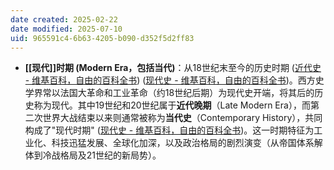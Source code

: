 ```yaml
---
date created: 2025-02-22
date modified: 2025-07-10
uid: 965591c4-6b63-4205-b090-d352f5d2ff83
---
```

- **[[现代]]时期 (Modern Era，包括当代)**：从18世纪末至今的历史时期 ([近代史 - 维基百科，自由的百科全书](https://zh.wikipedia.org/zh-hans/%E8%BF%91%E4%BB%A3%E5%8F%B2#:~:text=%E8%BF%91%E4%BB%A3%EF%BC%8C%E6%8C%87%E6%8E%A5%E8%BF%91%E5%BD%93%E4%BB%8A%E7%9A%84%E4%B8%80%E4%B8%AA%E5%8E%86%E5%8F%B2%E6%97%B6%E4%BB%A3%EF%BC%8C%E5%AF%B9%E5%BA%94%E5%88%B0%E8%8B%B1%E8%AF%AD%EF%BC%9AModern%EF%BC%8C%E4%B8%BA%E6%AC%A7%E6%B4%B2%E5%8E%86%E5%8F%B2%E5%AD%A6%E7%95%8C%E5%B8%B8%E8%A7%81%E7%9A%84%E4%B8%89%E9%98%B6%E6%AE%B5%EF%BC%88%E5%8F%A4%E4%BB%A3%EF%BC%8C%E4%B8%AD%E4%B8%96%E7%BA%AA%EF%BC%8C%E8%BF%91%E4%BB%A3%EF%BC%89%E5%88%86%E6%9C%9F%E6%B3%95%E4%B8%AD%E7%9A%84%E4%B8%80%E6%AE%B5%E6%97%B6%E6%9C%9F)) ([现代史 - 维基百科，自由的百科全书](https://zh.wikipedia.org/zh-hans/%E7%8F%BE%E4%BB%A3%E5%8F%B2#:~:text=era%EF%BC%89%E8%BF%99%E4%B8%AA%E5%8E%86%E5%8F%B2%E6%97%B6%E6%9C%9F%E7%9A%84%E5%8E%86%E5%8F%B2%E3%80%82%E5%9C%A8%E8%A5%BF%E6%96%B9%EF%BC%8C%E7%8E%B0%E4%BB%A3%E6%99%AE%E9%81%8D%E8%A2%AB%E5%AE%9A%E4%B9%89%E4%B8%BA%E4%B8%AD%E4%B8%96%E7%BA%AA%E4%B9%8B%E5%90%8E%E7%9A%84%E5%8E%86%E5%8F%B2%E6%97%B6%E6%9C%9F%EF%BC%8C%E7%BA%A6%E5%A7%8B%E4%BA%8E16%E4%B8%96%E7%BA%AA%E3%80%82%E7%94%B1%E6%AD%A4%EF%BC%8C%E7%8E%B0%E4%BB%A3%E8%A2%AB%E8%BF%9B%E4%B8%80%E6%AD%A5%E5%8C%BA%E5%88%86%E4%B8%BA%E6%97%A9%E6%9C%9F%E8%BF%91%E4%BB%A3%EF%BC%88Early%20modern%EF%BC%89%E4%B8%8E%E6%99%9A%E6%9C%9F%E8%BF%91%E4%BB%A3%EF%BC%88Late%20modern%EF%BC%89%E4%B8%8E%E5%BD%93%E4%BB%A3))。西方史学界常以法国大革命和工业革命（约18世纪后期）为现代史开端，将其后的历史称为现代。其中19世纪和20世纪属于**近代晚期**（Late Modern Era），而第二次世界大战结束以来则通常被称为**当代史**（Contemporary History），共同构成了"现代时期" ([现代史 - 维基百科，自由的百科全书](https://zh.wikipedia.org/zh-hans/%E7%8F%BE%E4%BB%A3%E5%8F%B2#:~:text=era%EF%BC%89%E8%BF%99%E4%B8%AA%E5%8E%86%E5%8F%B2%E6%97%B6%E6%9C%9F%E7%9A%84%E5%8E%86%E5%8F%B2%E3%80%82%E5%9C%A8%E8%A5%BF%E6%96%B9%EF%BC%8C%E7%8E%B0%E4%BB%A3%E6%99%AE%E9%81%8D%E8%A2%AB%E5%AE%9A%E4%B9%89%E4%B8%BA%E4%B8%AD%E4%B8%96%E7%BA%AA%E4%B9%8B%E5%90%8E%E7%9A%84%E5%8E%86%E5%8F%B2%E6%97%B6%E6%9C%9F%EF%BC%8C%E7%BA%A6%E5%A7%8B%E4%BA%8E16%E4%B8%96%E7%BA%AA%E3%80%82%E7%94%B1%E6%AD%A4%EF%BC%8C%E7%8E%B0%E4%BB%A3%E8%A2%AB%E8%BF%9B%E4%B8%80%E6%AD%A5%E5%8C%BA%E5%88%86%E4%B8%BA%E6%97%A9%E6%9C%9F%E8%BF%91%E4%BB%A3%EF%BC%88Early%20modern%EF%BC%89%E4%B8%8E%E6%99%9A%E6%9C%9F%E8%BF%91%E4%BB%A3%EF%BC%88Late%20modern%EF%BC%89%E4%B8%8E%E5%BD%93%E4%BB%A3))。这一时期特征为工业化、科技迅猛发展、全球化加深，以及政治格局的剧烈演变（从帝国体系解体到冷战格局及21世纪的新局势）。
    
